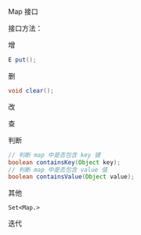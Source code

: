 Map 接口

接口方法：



增

 ```java
E put();
 ```

删

```java
void clear();
```



改



查



判断

```java
// 判断 map 中是否包含 key 键
boolean containsKey(Object key);
// 判断 map 中是否包含 value 值
boolean containsValue(Object value);


```



其他

```
Set<Map.>
```





迭代